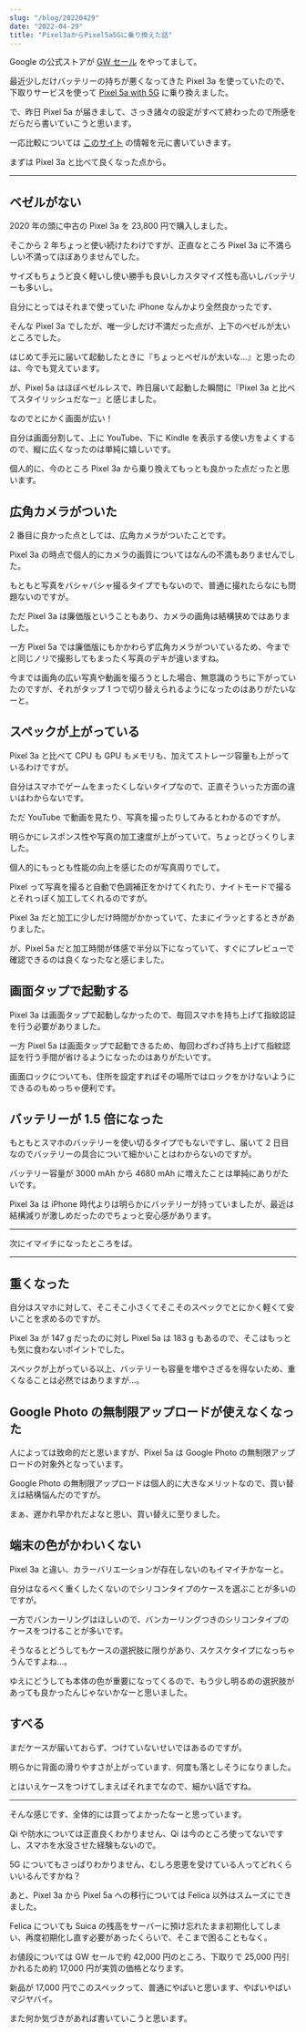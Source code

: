```yaml
---
slug: "/blog/20220429"
date: "2022-04-29"
title: "Pixel3aからPixel5a5Gに乗り換えた話"
---
```


Google の公式ストアが [GW セール](https://store.google.com/jp/collection/offers?hl=ja-JP) をやってまして。

最近少しだけバッテリーの持ちが悪くなってきた Pixel 3a を使っていたので、下取りサービスを使って [Pixel 5a with 5G](https://store.google.com/jp/config/pixel_5a_5g?hl=ja-JP) に乗り換えました。

で、昨日 Pixel 5a が届きまして、さっき諸々の設定がすべて終わったので所感をだらだら書いていこうと思います。

一応比較については [このサイト](https://www.phonearena.com/phones/compare/Google-Pixel-3a,Google-Pixel-5a/phones/11060,11631) の情報を元に書いていきます。

まずは Pixel 3a と比べて良くなった点から。

---

## ベゼルがない

2020 年の頭に中古の Pixel 3a を 23,800 円で購入しました。

そこから 2 年ちょっと使い続けたわけですが、正直なところ Pixel 3a に不満らしい不満ってほぼありませんでした。

サイズもちょうど良く軽いし使い勝手も良いしカスタマイズ性も高いしバッテリーも多いし。

自分にとってはそれまで使っていた iPhone なんかより全然良かったです、

そんな Pixel 3a でしたが、唯一少しだけ不満だった点が、上下のベゼルが太いところでした。

はじめて手元に届いて起動したときに『ちょっとベゼルが太いな…』と思ったのは、今でも覚えています。

が、Pixel 5a はほぼベゼルレスで、昨日届いて起動した瞬間に『Pixel 3a と比べてスタイリッシュだなー』と感じました。

なのでとにかく画面が広い！

自分は画面分割して、上に YouTube、下に Kindle を表示する使い方をよくするので、縦に広くなったのは単純に嬉しいです。

個人的に、今のところ Pixel 3a から乗り換えてもっとも良かった点だったと思います。

## 広角カメラがついた

2 番目に良かった点としては、広角カメラがついたことです。

Pixel 3a の時点で個人的にカメラの画質についてはなんの不満もありませんでした。

もともと写真をバシャバシャ撮るタイプでもないので、普通に撮れたらなにも問題ないのですが。

ただ Pixel 3a は廉価版ということもあり、カメラの画角は結構狭めではありました。

一方 Pixel 5a では廉価版にもかかわらず広角カメラがついているため、今までと同じノリで撮影してもまったく写真のデキが違いますね。

今までは画角の広い写真や動画を撮ろうとした場合、無意識のうちに下がっていたのですが、それがタップ 1 つで切り替えられるようになったのはありがたいなーと。

## スペックが上がっている

Pixel 3a と比べて CPU も GPU もメモリも、加えてストレージ容量も上がっているわけですが。

自分はスマホでゲームをまったくしないタイプなので、正直そういった方面の違いはわからないです。

ただ YouTube で動画を見たり、写真を撮ったりしてみるとわかるのですが。

明らかにレスポンス性や写真の加工速度が上がっていて、ちょっとびっくりしました。

個人的にもっとも性能の向上を感じたのが写真周りでして。

Pixel って写真を撮ると自動で色調補正をかけてくれたり、ナイトモードで撮るとそれっぽく加工してくれるのですが。

Pixel 3a だと加工に少しだけ時間がかかっていて、たまにイラッとするときがありました。

が、Pixel 5a だと加工時間が体感で半分以下になっていて、すぐにプレビューで確認できるのは良くなったなと感じました。

## 画面タップで起動する

Pixel 3a は画面タップで起動しなかったので、毎回スマホを持ち上げて指紋認証を行う必要がありました。

一方 Pixel 5a は画面タップで起動できるため、毎回わざわざ持ち上げて指紋認証を行う手間が省けるようになったのはありがたいです。

画面ロックについても、住所を設定すればその場所ではロックをかけないようにできるのもめっちゃ便利です。

## バッテリーが 1.5 倍になった

もともとスマホのバッテリーを使い切るタイプでもないですし、届いて 2 日目なのでバッテリーの具合について細かいことはわからないのですが。

バッテリー容量が 3000 mAh から 4680 mAh に増えたことは単純にありがたいです。

Pixel 3a は iPhone 時代よりは明らかにバッテリーが持っていましたが、最近は結構減りが激しめだったのでちょっと安心感があります。

---

次にイマイチになったところをば。

---

## 重くなった

自分はスマホに対して、そこそこ小さくてそこそのスペックでとにかく軽くて安いことを求めるのですが。

Pixel 3a が 147 g だったのに対し Pixel 5a は 183 g もあるので、そこはもっとも気に食わないポイントでした。

スペックが上がっている以上、バッテリーも容量を増やさざるを得ないため、重くなることは必然ではありますが…。

## Google Photo の無制限アップロードが使えなくなった

人によっては致命的だと思いますが、Pixel 5a は Google Photo の無制限アップロードの対象外となっています。

Google Photo の無制限アップロードは個人的に大きなメリットなので、買い替えは結構悩んだのですが。

まぁ、遅かれ早かれだよなと思い、買い替えに至りました。

## 端末の色がかわいくない

Pixel 3a と違い、カラーバリエーションが存在しないのもイマイチかなーと。

自分はなるべく重くしたくないのでシリコンタイプのケースを選ぶことが多いのですが。

一方でバンカーリングはほしいので、バンカーリングつきのシリコンタイプのケースをつけることが多いです。

そうなるとどうしてもケースの選択肢に限りがあり、スケスケタイプになっちゃうんですよね…。

ゆえにどうしても本体の色が重要になってくるので、もう少し明るめの選択肢があっても良かったんじゃないかなーと思いました。

## すべる

まだケースが届いておらず、つけていないせいではあるのですが。

明らかに背面の滑りやすさが上がっています、何度も落としそうになりました。

とはいえケースをつけてしまえばそれまでなので、細かい話ですね。

---

そんな感じです、全体的には買ってよかったなーと思っています。

Qi や防水については正直良くわかりません、Qi は今のところ使ってないですし、スマホを水没させた経験もないので。

5G についてもさっぱりわかりません、むしろ恩恵を受けている人ってどれくらいいるんですかね？

あと、Pixel 3a から Pixel 5a への移行については Felica 以外はスムーズにできました。

Felica についても Suica の残高をサーバーに預け忘れたまま初期化してしまい、再度初期化し直す必要があったくらいで、そこまで困ることもなく。

お値段については GW セールで約 42,000 円のところ、下取りで 25,000 円引かれるため約 17,000 円が実質の価格となります。

新品が 17,000 円でこのスペックって、普通にやばいと思います、やばいやばいマジヤバイ。

また何か気づきがあれば書いていこうと思います。
